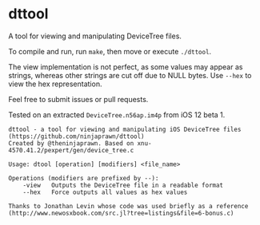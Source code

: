 # dttool
A tool for viewing and manipulating DeviceTree files.

To compile and run, run `make`, then move or execute `./dttool`.

The view implementation is not perfect, as some values may appear as strings, whereas other strings are cut off due to NULL bytes.
Use `--hex` to view the hex representation.

Feel free to submit issues or pull requests.

Tested on an extracted `DeviceTree.n56ap.im4p` from iOS 12 beta 1.

```
dttool - a tool for viewing and manipulating iOS DeviceTree files (https://github.com/ninjaprawn/dttool)
Created by @theninjaprawn. Based on xnu-4570.41.2/pexpert/gen/device_tree.c

Usage: dtool [operation] [modifiers] <file_name>

Operations (modifiers are prefixed by --):
	-view	Outputs the DeviceTree file in a readable format
	--hex	Force outputs all values as hex values

Thanks to Jonathan Levin whose code was used briefly as a reference (http://www.newosxbook.com/src.jl?tree=listings&file=6-bonus.c)
```
